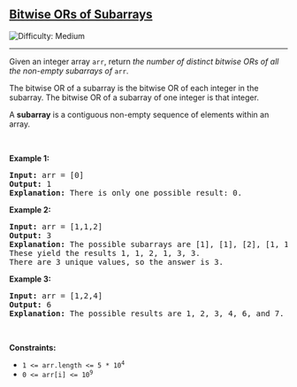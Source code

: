 <h2><a href="https://leetcode.com/problems/bitwise-ors-of-subarrays">Bitwise ORs of Subarrays</a></h2> <img src='https://img.shields.io/badge/Difficulty-Medium-orange' alt='Difficulty: Medium' /><hr><p>Given an integer array <code>arr</code>, return <em>the number of distinct bitwise ORs of all the non-empty subarrays of</em> <code>arr</code>.</p>

<p>The bitwise OR of a subarray is the bitwise OR of each integer in the subarray. The bitwise OR of a subarray of one integer is that integer.</p>

<p>A <strong>subarray</strong> is a contiguous non-empty sequence of elements within an array.</p>

<p>&nbsp;</p>
<p><strong class="example">Example 1:</strong></p>

<pre>
<strong>Input:</strong> arr = [0]
<strong>Output:</strong> 1
<strong>Explanation:</strong> There is only one possible result: 0.
</pre>

<p><strong class="example">Example 2:</strong></p>

<pre>
<strong>Input:</strong> arr = [1,1,2]
<strong>Output:</strong> 3
<strong>Explanation:</strong> The possible subarrays are [1], [1], [2], [1, 1], [1, 2], [1, 1, 2].
These yield the results 1, 1, 2, 1, 3, 3.
There are 3 unique values, so the answer is 3.
</pre>

<p><strong class="example">Example 3:</strong></p>

<pre>
<strong>Input:</strong> arr = [1,2,4]
<strong>Output:</strong> 6
<strong>Explanation:</strong> The possible results are 1, 2, 3, 4, 6, and 7.
</pre>

<p>&nbsp;</p>
<p><strong>Constraints:</strong></p>

<ul>
	<li><code>1 &lt;= arr.length &lt;= 5 * 10<sup>4</sup></code></li>
	<li><code>0 &lt;= arr[i] &lt;= 10<sup>9</sup></code></li>
</ul>
